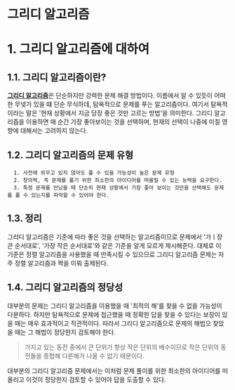 그리디 알고리즘
=============
# 1. 그리디 알고리즘에 대하여
## 1.1. 그리디 알고리즘이란?
[**그리디 알고리즘**](https://namu.wiki/w/%EA%B7%B8%EB%A6%AC%EB%94%94%20%EC%95%8C%EA%B3%A0%EB%A6%AC%EC%A6%98)은 단순하지만 강력한 문제 해결 방법이다. 이름에서 알 수 있듯이 어떠한 무넺가 있을 떄 단순 무식하데, 탐욕적으로 문제를 푸는 알고리즘이다. 여기서 탐욕적이라는 말은 '현재 상황에서 지금 당장 좋은 것만 고르는 방법'을 의미한다. 그리디 알고리즘을 이용하면 매 순간 가장 좋아보이는 것을 선택하며, 현재의 선택이 나중에 미칠 영향에 대해서는 고려하지 않는다. 
## 1.2. 그리디 알고리즘의 문제 유형
      1. 사전에 외우고 있지 않아도 풀 수 있을 가능성이 높은 문제 유형
      2. 창의력, 즉 문제를 풀기 위한 최소한의 아이디어를 떠올릴 수 있는 능력을 요구한다.
      3. 특정 문제를 만났을 때 단순히 현재 상황에서 가장 좋아 보이는 것만을 선택해도 문제를 풀 수 있는지를 파악할 수 있어야 한다.
## 1.3. 정리
그리디 알고리즘은 기준에 따라 좋은 것을 선택하는 알고리즘이므로 문제에서 '가ㅣ장 큰 순서대로', '가장 작은 순서대로'와 같은 기준을 알게 모르게 제시해준다. 대체로 이 기준은 정렬 알고리즘을 사용했을 때 만족시킬 수 있으므로 그리디 알고리즘 문제는 자주 정렬 알고리즘과 짝을 이뤄 출제된다.
## 1.4. 그리디 알고리즘의 정당성
대부분의 문제는 그리디 알고리즘을 이용했을 때 '최적의 해'를 찾을 수 없을 가능성이 다분하다. 하지만 탐욕적으로 문제에 접근했을 때 정확한 답을 찾을 수 있다는 보장이 있을 때는 매우 효과적이고 직관적이다. 따라서 그리디 알고리즘으로 문제의 해법으 찾았을 때는 그 해법이 정당한지 검토해야 한다.

> 가지고 있는 동전 중에서 큰 단위가 항상 작은 단위의 배수이므로 작은 단위의 동전들을 종합해 다른해가 나올 수 없기 때문이다.

대부분의 그리디 알고리즘 문제에서는 이처럼 문제 풀이를 위한 최소한의 아이디어를 떠올리고 이것이 정당한지 검토할 수 있어야 답을 도출할 수 있다.

